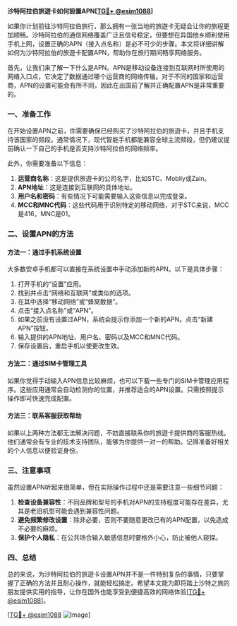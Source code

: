 **沙特阿拉伯旅遊卡如何設置APN[[TG💪+ @esim1088](https://t.me/s/esim1088)]**

如果你计划前往沙特阿拉伯旅行，那么拥有一张当地的旅遊卡无疑会让你的旅程更加顺畅。沙特阿拉伯的通信网络覆盖广泛且信号稳定，但要想在异国他乡顺利使用手机上网，设置正确的APN（接入点名称）是必不可少的步骤。本文将详细讲解如何为沙特阿拉伯的旅遊卡配置APN，帮助你在旅行期间畅享网络服务。

首先，让我们来了解一下什么是APN。APN是移动设备连接到互联网时所使用的网络入口点，它决定了数据通过哪个运营商的网络传输。对于不同的国家和运营商，APN的设置可能会有所不同，因此在出国前了解并正确配置APN是非常重要的。

### 一、准备工作

在开始设置APN之前，你需要确保已经购买了沙特阿拉伯的旅遊卡，并且手机支持该国家的频段。通常情况下，现代智能手机都能兼容全球主流频段，但仍建议提前确认一下自己的手机是否支持沙特阿拉伯的网络频率。

此外，你需要准备以下信息：
1. **运营商名称**：这是提供旅遊卡的公司名字，比如STC、Mobily或Zain。
2. **APN地址**：这是连接到互联网的具体地址。
3. **用户名和密码**：有些情况下可能需要输入这些信息以完成登录。
4. **MCC和MNC代码**：这些代码用于识别特定的移动网络，对于STC来说，MCC是416，MNC是01。

### 二、设置APN的方法

#### 方法一：通过手机系统设置

大多数安卓手机都可以直接在系统设置中手动添加新的APN。以下是具体步骤：

1. 打开手机的“设置”应用。
2. 找到并点击“网络和互联网”或类似的选项。
3. 在其中选择“移动网络”或“蜂窝数据”。
4. 点击“接入点名称”或“APN”。
5. 如果之前没有设置过APN，系统会提示你添加一个新的APN。点击“新建APN”按钮。
6. 输入提供的APN地址、用户名、密码以及MCC和MNC代码。
7. 保存设置后，重启手机以使更改生效。

#### 方法二：通过SIM卡管理工具

如果你觉得手动输入APN信息比较麻烦，也可以下载一些专门的SIM卡管理应用程序。这些应用通常会自动检测你的位置，并推荐适合的APN设置。只需按照提示操作即可快速完成配置。

#### 方法三：联系客服获取帮助

如果以上两种方法都无法解决问题，不妨直接联系你的旅遊卡提供商的客服热线。他们通常会有专业的技术支持团队，能够为你提供一对一的帮助。记得准备好相关的个人信息以便验证身份。

### 三、注意事项

虽然设置APN听起来很简单，但在实际操作过程中还是需要注意一些细节问题：

1. **检查设备兼容性**：不同品牌和型号的手机对APN的支持程度可能存在差异，尤其是老旧机型可能会遇到兼容性问题。
2. **避免频繁修改设置**：除非必要，否则不要随意更改已有的APN配置，以免造成不必要的麻烦。
3. **保护个人隐私**：在公共场合输入敏感信息时要格外小心，防止被他人窥探。

### 四、总结

总的来说，为沙特阿拉伯的旅遊卡设置APN并不是一件特别复杂的事情，只要掌握了正确的方法并且耐心操作，就能轻松搞定。希望本文能为即将踏上沙特之旅的朋友提供实用的指导，让你在国外也能享受到便捷高效的网络体验[[TG💪+ @esim1088](https://t.me/s/esim1088)]。

[[TG💪+ @esim1088](https://t.me/s/esim1088) ![Image](https://i.postimg.cc/4NQfJmqS/Snipaste-2025-05-13-00-14-12.png)]